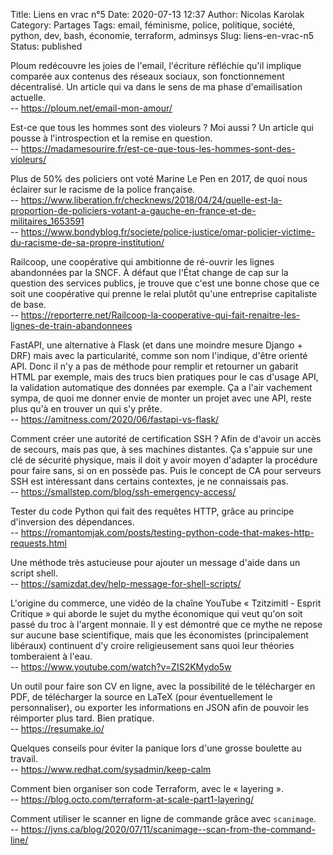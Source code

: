 Title: Liens en vrac n°5
Date: 2020-07-13 12:37
Author: Nicolas Karolak
Category: Partages
Tags: email, féminisme, police, politique, société, python, dev, bash, économie, terraform, adminsys
Slug: liens-en-vrac-n5
Status: published

Ploum redécouvre les joies de l'email, l'écriture réfléchie qu'il implique comparée aux contenus des réseaux sociaux, son fonctionnement décentralisé. Un article qui va dans le sens de ma phase d'emailisation actuelle.  
-- <https://ploum.net/email-mon-amour/>

Est-ce que tous les hommes sont des violeurs ? Moi aussi ? Un article qui pousse à l'introspection et la remise en question.  
-- <https://madamesourire.fr/est-ce-que-tous-les-hommes-sont-des-violeurs/>

Plus de 50% des policiers ont voté Marine Le Pen en 2017, de quoi nous éclairer sur le racisme de la police française.  
-- <https://www.liberation.fr/checknews/2018/04/24/quelle-est-la-proportion-de-policiers-votant-a-gauche-en-france-et-de-militaires_1653591>  
-- <https://www.bondyblog.fr/societe/police-justice/omar-policier-victime-du-racisme-de-sa-propre-institution/>

Railcoop, une coopérative qui ambitionne de ré-ouvrir les lignes abandonnées par la SNCF. À défaut que l'État change de cap sur la question des services publics, je trouve que c'est une bonne chose que ce soit une coopérative qui prenne le relai plutôt qu'une entreprise capitaliste de base.  
-- <https://reporterre.net/Railcoop-la-cooperative-qui-fait-renaitre-les-lignes-de-train-abandonnees>

FastAPI, une alternative à Flask (et dans une moindre mesure Django + DRF) mais avec la particularité, comme son nom l'indique, d'être orienté API. Donc il n'y a pas de méthode pour remplir et retourner un gabarit HTML par exemple, mais des trucs bien pratiques pour le cas d'usage API, la validation automatique des données par exemple. Ça a l'air vachement sympa, de quoi me donner envie de monter un projet avec une API, reste plus qu'à en trouver un qui s'y prête.  
-- <https://amitness.com/2020/06/fastapi-vs-flask/>

Comment créer une autorité de certification SSH ? Afin de d'avoir un accès de secours, mais pas que, à ses machines distantes. Ça s'appuie sur une clé de sécurité physique, mais il doit y avoir moyen d'adapter la procédure pour faire sans, si on en possède pas. Puis le concept de CA pour serveurs SSH est intéressant dans certains contextes, je ne connaissais pas.  
-- <https://smallstep.com/blog/ssh-emergency-access/>

Tester du code Python qui fait des requêtes HTTP, grâce au principe d'inversion des dépendances.  
-- <https://romantomjak.com/posts/testing-python-code-that-makes-http-requests.html>

Une méthode très astucieuse pour ajouter un message d'aide dans un script shell.  
-- <https://samizdat.dev/help-message-for-shell-scripts/>

L'origine du commerce, une vidéo de la chaîne YouTube « Tzitzimitl - Esprit Critique » qui aborde le sujet du mythe économique qui veut qu'on soit passé du troc à l'argent monnaie. Il y est démontré que ce mythe ne repose sur aucune base scientifique, mais que les économistes (principalement libéraux) continuent d'y croire religieusement sans quoi leur théories tomberaient à l'eau.  
-- <https://www.youtube.com/watch?v=ZIS2KMydo5w>

Un outil pour faire son CV en ligne, avec la possibilité de le télécharger en PDF, de télécharger la source en LaTeX (pour éventuellement le personnaliser), ou exporter les informations en JSON afin de pouvoir les réimporter plus tard. Bien pratique.  
-- <https://resumake.io/>

Quelques conseils pour éviter la panique lors d'une grosse boulette au travail.  
-- <https://www.redhat.com/sysadmin/keep-calm>

Comment bien organiser son code Terraform, avec le « layering ».  
-- <https://blog.octo.com/terraform-at-scale-part1-layering/>

Comment utiliser le scanner en ligne de commande grâce avec `scanimage`.  
-- <https://jvns.ca/blog/2020/07/11/scanimage--scan-from-the-command-line/>
